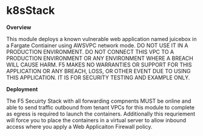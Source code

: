# k8sStack

__Overview__

This module deploys a known vulnerable web application named juicebox in a Fargate Contiainer using AWSVPC network mode.  DO NOT USE IT IN A PRODUCTION ENVIRONMENT.  DO NOT CONNECT THIS VPC TO A PRODUCTION ENVIRONMENT OR ANY ENVIRONMENT WHERE A BREACH WILL CAUSE HARM. F5 MAKES NO WARRANTIES OR SUPPORT FOR THIS APPLICATION OR ANY BREACH, LOSS, OR OTHER EVENT DUE TO USING THIS APPLICATION. IT IS FOR SECURITY TESTING AND EXAMPLE ONLY. 

__Deployment__

The F5 Secuirty Stack with all forwarding compnents MUST be online and able to send traffic outbound from tenant VPCs for this module to complete as egress is required to launch the containers.  Additionally this requriement will force you to place the containers in a virtual server to allow inbound access where you apply a Web Applicaiton Firewall policy. 




